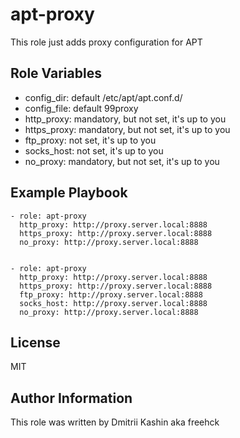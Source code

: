 apt-proxy
=========

This role just adds proxy configuration for APT


Role Variables
--------------

 - config_dir: default /etc/apt/apt.conf.d/
 - config_file: default 99proxy
 - http_proxy: mandatory, but not set, it's up to you
 - https_proxy: mandatory, but not set, it's up to you
 - ftp_proxy: not set, it's up to you
 - socks_host: not set, it's up to you
 - no_proxy: mandatory, but not set, it's up to you

Example Playbook
----------------

    - role: apt-proxy
      http_proxy: http://proxy.server.local:8888
      https_proxy: http://proxy.server.local:8888
      no_proxy: http://proxy.server.local:8888


    - role: apt-proxy
      http_proxy: http://proxy.server.local:8888
      https_proxy: http://proxy.server.local:8888
      ftp_proxy: http://proxy.server.local:8888
      socks_host: http://proxy.server.local:8888
      no_proxy: http://proxy.server.local:8888

License
-------

MIT

Author Information
------------------

This role was written by Dmitrii Kashin aka freehck
